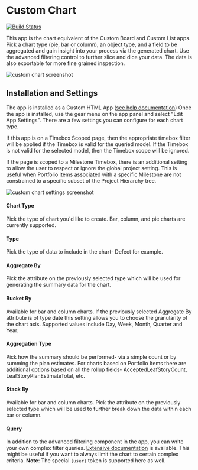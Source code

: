 # Custom Chart

[![Build Status](https://travis-ci.org/RallyCommunity/CustomChart.png?branch=master)](https://travis-ci.org/RallyCommunity/CustomChart)

This app is the chart equivalent of the Custom Board and Custom List apps.  Pick a chart type (pie, bar or column), an object type, and a field to be aggregated and gain insight into your process via the generated chart.  Use the advanced filtering control to further slice and dice your data.  The data is also exportable for more fine grained inspection.

![custom chart screenshot](images/CustomChart.png "Custom Chart Screenshot")

## Installation and Settings
The app is installed as a Custom HTML App ([see help documentation](https://help.rallydev.com/custom-html))
Once the app is installed, use the gear menu on the app panel and select "Edit App Settings". There are a few settings you can configure for each chart type.

If this app is on a Timebox Scoped page, then the appropriate timebox filter
will be applied if the Timebox is valid for the queried model.  If the Timebox
is not valid for the selected model, then the Timebox scope will be ignored.

If the page is scoped to a Milestone Timebox, there is an additional setting
to allow the user to respect or ignore the global project setting. This is
useful when Portfolio Items associated with a specific Milestone are not
constrained to a specific subset of the Project Hierarchy tree.

![custom chart settings screenshot](images/CustomChartSettings.png "Custom Chart Settings Screenshot")

#### Chart Type
Pick the type of chart you'd like to create.  Bar, column, and pie charts are currently supported.

#### Type
Pick the type of data to include in the chart- Defect for example.

#### Aggregate By
Pick the attribute on the previously selected type which will be used for generating the summary data for the chart.

#### Bucket By
Available for bar and column charts.  If the previously selected Aggregate By attribute is of type date this setting allows you to choose the granularity of the chart axis.  Supported values include Day, Week, Month, Quarter and Year.

#### Aggregation Type
Pick how the summary should be performed- via a simple count or by summing the plan estimates.  For charts based on Portfolio Items there are additional options based on all the rollup fields- AcceptedLeafStoryCount, LeafStoryPlanEstimateTotal, etc.

#### Stack By
Available for bar and column charts.  Pick the attribute on the previously selected type which will be used to further break down the data within each bar or column.

#### Query
In addition to the advanced filtering component in the app, you can write your own complex filter queries. [Extensive documentation](https://help.rallydev.com/grid-queries?basehost=https://rally1.rallydev.com) is available. This might be useful if you want to always limit the chart to certain complex criteria. **Note**: The special `{user}` token is supported here as well.
